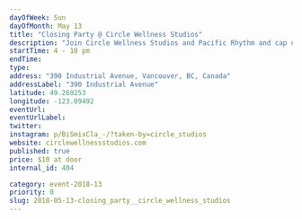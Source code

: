 ```yaml
---
dayOfWeek: Sun
dayOfMonth: May 13
title: "Closing Party @ Circle Wellness Studios"
description: "Join Circle Wellness Studios and Pacific Rhythm and cap off Vancouver Design Week with some dancing, food and drinks. Featuring our newest additions to the studio, Modus Coffee and Nulanedb. The party begins after our open studio at 4 pm. Let's celebrate #VDW2018"
startTime: 4 - 10 pm
endTime: 
type: 
address: "390 Industrial Avenue, Vancouver, BC, Canada"
addressLabel: "390 Industrial Avenue"
latitude: 49.269253
longitude: -123.09492
eventUrl: 
eventUrlLabel: 
twitter: 
instagram: p/BiSmixCla_-/?taken-by=circle_studios
website: circlewellnessstudios.com
published: true
price: $10 at door
internal_id: 404

category: event-2018-13
priority: 0
slug: 2018-05-13-closing_party__circle_wellness_studios
---
```


